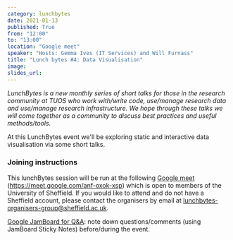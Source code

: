 ```yaml
---
category: lunchbytes
date: 2021-01-13
published: True
from: "12:00"
to: "13:00"
location: "Google meet"
speaker: "Hosts: Gemma Ives (IT Services) and Will Furnass"
title: "Lunch bytes #4: Data Visualisation"
image:
slides_url:
---
```


*LunchBytes is a new monthly series of short talks for those in the research community at TUOS who work with/write code, use/manage research data and use/manage research infrastructure. We hope through these talks we will come together as a community to discuss best practices and useful methods/tools.*

At this LunchBytes event we'll be exploring static and interactive data visualisation via some short talks.

### Joining instructions
This lunchBytes session will be run at the following <a href="https://meet.google.com/anf-oxok-xsp" target="_blank">Google meet</a> (https://meet.google.com/anf-oxok-xsp) which is open to members of the University of Sheffield. If you would like to attend and do not have a Sheffield account, please contact the organisers by email at [lunchbytes-organisers-group@sheffield.ac.uk](mailto:lunchbytes-organisers-group@sheffield.ac.uk).

[Google JamBoard for Q&A](https://jamboard.google.com/d/1TLW-_5tfMt0oBYYyW9WalqGlA4WGRQU59Eq3OLi8KuU): note down questions/comments (using JamBoard Sticky Notes) before/during the event.  
